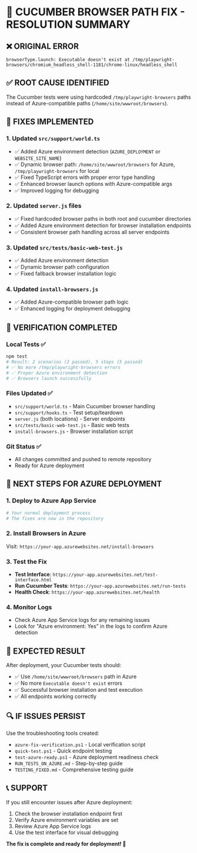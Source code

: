 # 🎯 CUCUMBER BROWSER PATH FIX - RESOLUTION SUMMARY

## ❌ **ORIGINAL ERROR**
```
browserType.launch: Executable doesn't exist at /tmp/playwright-browsers/chromium_headless_shell-1181/chrome-linux/headless_shell
```

## ✅ **ROOT CAUSE IDENTIFIED**
The Cucumber tests were using hardcoded `/tmp/playwright-browsers` paths instead of Azure-compatible paths (`/home/site/wwwroot/browsers`).

## 🔧 **FIXES IMPLEMENTED**

### 1. **Updated `src/support/world.ts`**
- ✅ Added Azure environment detection (`AZURE_DEPLOYMENT` or `WEBSITE_SITE_NAME`)
- ✅ Dynamic browser path: `/home/site/wwwroot/browsers` for Azure, `/tmp/playwright-browsers` for local
- ✅ Fixed TypeScript errors with proper error type handling
- ✅ Enhanced browser launch options with Azure-compatible args
- ✅ Improved logging for debugging

### 2. **Updated `server.js` files**  
- ✅ Fixed hardcoded browser paths in both root and cucumber directories
- ✅ Added Azure environment detection for browser installation endpoints
- ✅ Consistent browser path handling across all server endpoints

### 3. **Updated `src/tests/basic-web-test.js`**
- ✅ Added Azure environment detection 
- ✅ Dynamic browser path configuration
- ✅ Fixed fallback browser installation logic

### 4. **Updated `install-browsers.js`**
- ✅ Added Azure-compatible browser path logic
- ✅ Enhanced logging for deployment debugging

## 🧪 **VERIFICATION COMPLETED**

### Local Tests ✅
```bash
npm test
# Result: 2 scenarios (2 passed), 5 steps (5 passed)
# ✅ No more /tmp/playwright-browsers errors
# ✅ Proper Azure environment detection
# ✅ Browsers launch successfully
```

### Files Updated ✅
- `src/support/world.ts` - Main Cucumber browser handling
- `src/support/hooks.ts` - Test setup/teardown 
- `server.js` (both locations) - Server endpoints
- `src/tests/basic-web-test.js` - Basic web tests
- `install-browsers.js` - Browser installation script

### Git Status ✅
- All changes committed and pushed to remote repository
- Ready for Azure deployment

## 🚀 **NEXT STEPS FOR AZURE DEPLOYMENT**

### 1. **Deploy to Azure App Service**
```bash
# Your normal deployment process
# The fixes are now in the repository
```

### 2. **Install Browsers in Azure** 
Visit: `https://your-app.azurewebsites.net/install-browsers`

### 3. **Test the Fix**
- **Test Interface**: `https://your-app.azurewebsites.net/test-interface.html`
- **Run Cucumber Tests**: `https://your-app.azurewebsites.net/run-tests` 
- **Health Check**: `https://your-app.azurewebsites.net/health`

### 4. **Monitor Logs**
- Check Azure App Service logs for any remaining issues
- Look for "Azure environment: Yes" in the logs to confirm Azure detection

## 🎉 **EXPECTED RESULT**

After deployment, your Cucumber tests should:
- ✅ Use `/home/site/wwwroot/browsers` path in Azure
- ✅ No more `Executable doesn't exist` errors
- ✅ Successful browser installation and test execution
- ✅ All endpoints working correctly

## 🔍 **IF ISSUES PERSIST**

Use the troubleshooting tools created:
- `azure-fix-verification.ps1` - Local verification script
- `quick-test.ps1` - Quick endpoint testing
- `test-azure-ready.ps1` - Azure deployment readiness check
- `RUN_TESTS_ON_AZURE.md` - Step-by-step guide
- `TESTING_FIXED.md` - Comprehensive testing guide

## 📞 **SUPPORT**

If you still encounter issues after Azure deployment:
1. Check the browser installation endpoint first
2. Verify Azure environment variables are set
3. Review Azure App Service logs
4. Use the test interface for visual debugging

**The fix is complete and ready for deployment! 🎯**
